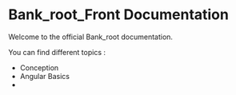 # Bank_root_Front Documentation

Welcome to the official Bank_root documentation.

You can find different topics : 

* Conception
* Angular Basics
* 
